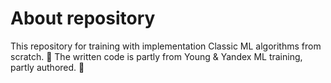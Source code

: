 # About repository
This repository for training with implementation Classic ML algorithms from scratch. 🍺
The written code is partly from Young & Yandex ML training, partly authored. 🥇
